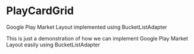 PlayCardGrid
============

Google Play Market Layout implemented using BucketListAdapter

This is just a demonstration of how we can implement Google Play Market Layout easily using BucketListAdapter
